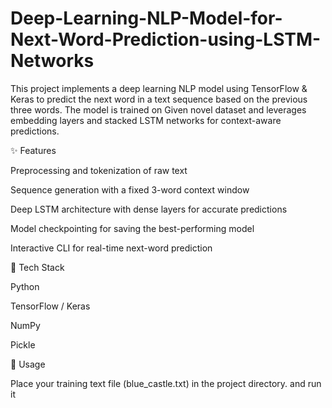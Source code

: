 # Deep-Learning-NLP-Model-for-Next-Word-Prediction-using-LSTM-Networks
This project implements a deep learning NLP model using TensorFlow &amp; Keras to predict the next word in a text sequence based on the previous three words. The model is trained on Given novel dataset and leverages embedding layers and stacked LSTM networks for context-aware predictions.

✨ Features

Preprocessing and tokenization of raw text

Sequence generation with a fixed 3-word context window

Deep LSTM architecture with dense layers for accurate predictions

Model checkpointing for saving the best-performing model

Interactive CLI for real-time next-word prediction

📂 Tech Stack

Python

TensorFlow / Keras

NumPy

Pickle

🚀 Usage

Place your training text file (blue_castle.txt) in the project directory.
and run it
